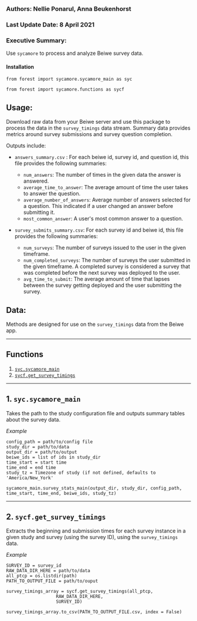 ### Authors: Nellie Ponarul, Anna Beukenhorst  

### Last Update Date: 8 April 2021  

### Executive Summary: 
Use `sycamore` to process and analyze Beiwe survey data.


#### Installation

`from forest import sycamore.sycamore_main as syc`  

`from forest import sycamore.functions as sycf`

## Usage:  
Download raw data from your Beiwe server and use this package to process the data in the `survey_timings` data stream. Summary data provides metrics around survey submissions and survey question completion.

Outputs include:  

* `answers_summary.csv` : For each beiwe id, survey id, and question id, this file provides the following summaries:
  * `num_answers`: The number of times in the given data the answer is answered.
  * `average_time_to_answer`: The average amount of time the user takes to answer the question.
  * `average_number_of_answers`: Average number of answers selected for a question. This indicated if a user changed an answer before submitting it.  
  * `most_common_answer`: A user's most common answer to a question.


* `survey_submits_summary.csv`: For each survey id and beiwe id, this file provides the following summaries:  
  * `num_surveys`: The number of surveys issued to the user in the given timeframe.
  * `num_completed_surveys`: The number of surveys the user submitted in the given timeframe. A completed survey is considered a survey that was completed before the next survey was deployed to the user.  
  * `avg_time_to_submit`: The average amount of time that lapses between the survey getting deployed and the user submitting the survey.

## Data:   
Methods are designed for use on the `survey_timings` data from the Beiwe app.

___
## Functions  
1.  [`syc.sycamore_main`](#syc_main)
2.  [`sycf.get_survey_timings`](#get)

___
## 1. `syc.sycamore_main` <a name = "syc_main"/>  
Takes the path to the study configuration file and outputs summary tables about the survey data.

*Example*  
```
config_path = path/to/config file
study_dir = path/to/data  
output_dir = path/to/output
beiwe_ids = list of ids in study_dir
time_start = start time
time_end = end time  
study_tz = Timezone of study (if not defined, defaults to 'America/New_York'

sycamore_main.survey_stats_main(output_dir, study_dir, config_path, time_start, time_end, beiwe_ids, study_tz)

```
___
## 2. `sycf.get_survey_timings` <a name="get"/>  
Extracts the beginning and submission times for each survey instance in a given study and survey (using the survey ID), using the `survey_timings` data.  

*Example*  
```
SURVEY_ID = survey_id
RAW_DATA_DIR_HERE = path/to/data
all_ptcp = os.listdir(path)
PATH_TO_OUTPUT_FILE = path/to/ouput

survey_timings_array = sycf.get_survey_timings(all_ptcp,
                   RAW_DATA_DIR_HERE,
                   SURVEY_ID)
                   
survey_timings_array.to_csv(PATH_TO_OUTPUT_FILE.csv, index = False)
```
